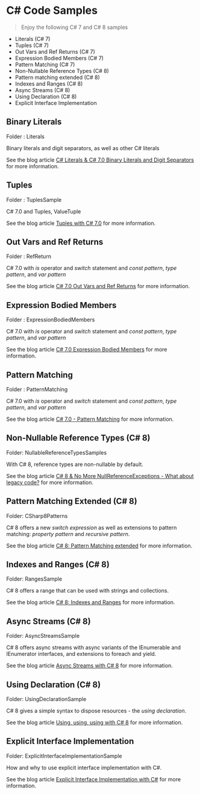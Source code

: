 # C# Code Samples

> Enjoy the following C# 7 and C# 8 samples

* Literals (C# 7)
* Tuples (C# 7)
* Out Vars and Ref Returns (C# 7)
* Expression Bodied Members (C# 7)
* Pattern Matching (C# 7)
* Non-Nullable Reference Types (C# 8)
* Pattern matching extended (C# 8)
* Indexes and Ranges (C# 8)
* Async Streams (C# 8)
* Using Declaration (C# 8)
* Explicit Interface Implementation

## Binary Literals

Folder : Literals

Binary literals and digit separators, as well as other C# literals

See the blog article [C# Literals & C# 7.0 Binary Literals and Digit Separators](https://csharp.christiannagel.com/2016/10/06/literals/ "Literals") for more information.

## Tuples

Folder : TuplesSample

C# 7.0 and Tuples, ValueTuple

See the blog article [Tuples with C# 7.0](https://csharp.christiannagel.com/2016/10/11/tuples/ "Tuples") for more information.

## Out Vars and Ref Returns

Folder : RefReturn

C# 7.0 with *is* operator and *switch* statement and *const pattern*, *type pattern*, and *var pattern*

See the blog article [C# 7.0 Out Vars and Ref Returns](https://csharp.christiannagel.com/2017/02/01/refreturns/ "Out Vars and Ref Returns") for more information.

## Expression Bodied Members

Folder : ExpressionBodiedMembers

C# 7.0 with *is* operator and *switch* statement and *const pattern*, *type pattern*, and *var pattern*

See the blog article [C# 7.0 Expression Bodied Members](https://csharp.christiannagel.com/2017/01/25/expressionbodiedmembers/ "Expression Bodied Members") for more information.

## Pattern Matching

Folder : PatternMatching

C# 7.0 with *is* operator and *switch* statement and *const pattern*, *type pattern*, and *var pattern*

See the blog article [C# 7.0 - Pattern Matching](https://csharp.christiannagel.com/2017/02/15/patternmatching/ "Pattern Matching") for more information.

## Non-Nullable Reference Types (C# 8)

Folder: NullableReferenceTypesSamples

With C# 8, reference types are non-nullable by default.

See the blog article [C# 8 & No More NullReferenceExceptions - What about legacy code?](https://csharp.christiannagel.com/2018/06/20/nonnullablereferencetypes/) for more information.

## Pattern Matching Extended (C# 8)

Folder: CSharp8Patterns

C# 8 offers a new *switch expression* as well as extensions to pattern matching: *property pattern* and *recursive pattern*.

See the blog article [C# 8: Pattern Matching extended](https://csharp.christiannagel.com/2018/07/03/patternmatchingcs8/) for more information.

## Indexes and Ranges (C# 8)

Folder: RangesSample

C# 8 offers a range that can be used with strings and collections.

See the blog article [C# 8: Indexes and Ranges](https://csharp.christiannagel.com/2018/07/24/indexesandranges/) for more information.

## Async Streams (C# 8)

Folder: AsyncStreamsSample

C# 8 offers async streams with async variants of the IEnumerable and IEnumerator interfaces, and extensions to foreach and yield. 

See the blog article [Async Streams with C# 8](https://csharp.christiannagel.com/2019/03/20/asyncstreams/) for more information.

## Using Declaration (C# 8)

Folder: UsingDeclarationSample

C# 8 gives a simple syntax to dispose resources - the *using declaration*.

See the blog article [Using, using, using with C# 8](https://csharp.christiannagel.com/2019/04/09/using/) for more information.

## Explicit Interface Implementation

Folder: ExplicitInterfaceImplementationSample

How and why to use explicit interface implementation with C#.

See the blog article [Explicit Interface Implementation with C#](https://csharp.christiannagel.com) for more information.
